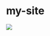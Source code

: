 # my-site

<a href="https://nodejs.org/)">
  <img src="https://www.google.com/url?sa=i&url=https%3A%2F%2Fcommons.wikimedia.org%2Fwiki%2FFile%3ANode.js_logo.svg&psig=AOvVaw2k_gkL3txsDjuOTB54hO00&ust=1669062932878000&source=images&cd=vfe&ved=0CA8QjRxqFwoTCPCxk5POvfsCFQAAAAAdAAAAABAE"/>
</a>